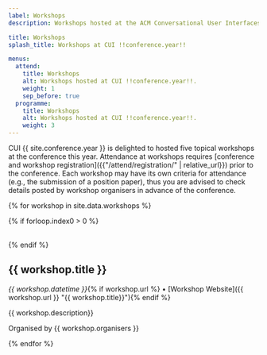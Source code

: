 ```yaml
---
label: Workshops
description: Workshops hosted at the ACM Conversational User Interfaces (CUI) !!conference.year!! conference.

title: Workshops
splash_title: Workshops at CUI !!conference.year!!

menus:
  attend:
    title: Workshops
    alt: Workshops hosted at CUI !!conference.year!!.
    weight: 1
    sep_before: true
  programme:
    title: Workshops
    alt: Workshops hosted at CUI !!conference.year!!.
    weight: 3
---
```


CUI {{ site.conference.year }} is delighted to hosted five topical workshops at the conference this year. Attendance at workshops requires [conference and workshop registration]({{"/attend/registration/" | relative_url}}) prior to the conference. Each workshop may have its own criteria for attendance (e.g., the submission of a position paper), thus you are advised to check details posted by workshop organisers in advance of the conference.

{% for workshop in site.data.workshops %}

{% if forloop.index0 > 0 %}

<br>
{% endif %}

## {{ workshop.title }}
<em>{{ workshop.datetime }}</em>{% if workshop.url %} &bull; [Workshop Website]({{ workshop.url }} "{{ workshop.title}}"){% endif %}

{{ workshop.description}}

Organised by {{ workshop.organisers }}

{% endfor %}

